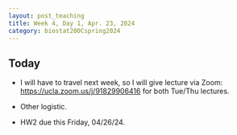 ```yaml
---
layout: post_teaching
title: Week 4, Day 1, Apr. 23, 2024
category: biostat200Cspring2024
---
```


## Today
* I will have to travel next week, so I will give lecture via Zoom: <https://ucla.zoom.us/j/91829906416> for both Tue/Thu lectures.

* Other logistic.

* HW2 due this Friday, 04/26/24.



